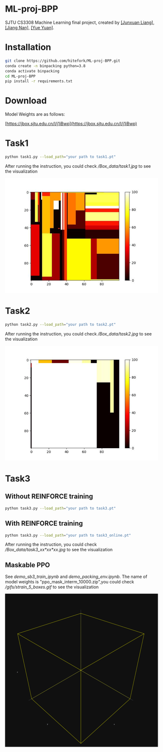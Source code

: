 # ML-proj-BPP
SJTU CS3308 Machine Learning final project, created by [[Junxuan Liang]](https://github.com/hitefork), [[Jiang Nan]](https://github.com/Chiang-17), [[Yue Yuan]](https://github.com/12y1y38).



# Installation
```bash
git clone https://github.com/hitefork/ML-proj-BPP.git
conda create -n binpacking python=3.8
conda activate binpacking
cd ML-proj-BPP
pip install -r requirements.txt
```

# Download

Model Weights are as follows:

[https://jbox.sjtu.edu.cn/l/j1iBwp](https://jbox.sjtu.edu.cn/l/j1iBwp)

# Task1

```bash
python task1.py --load_path="your path to task1.pt"
```

After running the instruction, you could check */Box_data/task1.jpg* to see the visualization

![](Box_data/task1.jpg)

# Task2

```bash
python task2.py --load_path="your path to task2.pt"
```
After running the instruction, you could check */Box_data/task2.jpg* to see the visualization

![](Box_data/task2.jpg)
# Task3

## Without REINFORCE training
```bash
python task3.py --load_path="your path to task3.pt"
```
## With REINFORCE training
```bash
python task3.py --load_path="your path to task3_online.pt"
```

After running the instruction, you could check */Box_data/task3_xx\*xx\*xx.jpg* to see the visualization

## Maskable PPO

See *demo_sb3_train_ipynb* and *demo_packing_env.ipynb*. The name of model weights is "ppo_mask_interm_10000.zip",you could check */gifs/strain_5_boxes.gif* to see the visualization

![](gifs/strain_5_boxes.gif)
